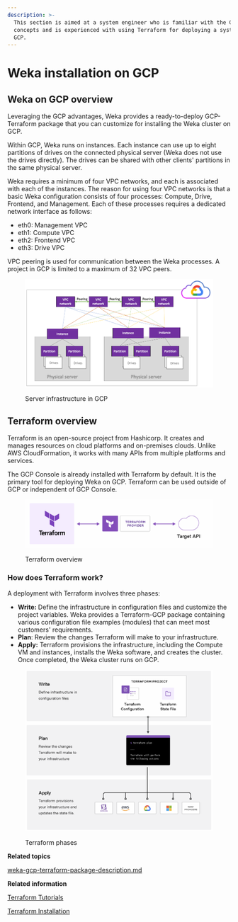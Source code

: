 ```yaml
---
description: >-
  This section is aimed at a system engineer who is familiar with the GCP
  concepts and is experienced with using Terraform for deploying a system on
  GCP.
---
```


# Weka installation on GCP

## Weka on GCP overview

Leveraging the GCP advantages, Weka provides a ready-to-deploy GCP-Terraform package that you can customize for installing the Weka cluster on GCP.&#x20;

Within GCP, Weka runs on instances. Each instance can use up to eight partitions of drives on the connected physical server (Weka does not use the drives directly). The drives can be shared with other clients' partitions in the same physical server.

Weka requires a minimum of four VPC networks, and each is associated with each of the instances. The reason for using four VPC networks is that a basic Weka configuration consists of four processes: Compute, Drive, Frontend, and Management. Each of these processes requires a dedicated network interface as follows:

* eth0: Management VPC
* eth1: Compute VPC
* eth2: Frontend VPC
* eth3: Drive VPC

VPC peering is used for communication between the Weka processes. A project in GCP is limited to a maximum of 32 VPC peers.

<figure><img src="../../.gitbook/assets/GCP_overview.png" alt=""><figcaption><p>Server infrastructure in GCP</p></figcaption></figure>

## Terraform overview

Terraform is an open-source project from Hashicorp. It creates and manages resources on cloud platforms and on-premises clouds. Unlike AWS CloudFormation, it works with many APIs from multiple platforms and services.

The GCP Console is already installed with Terraform by default. It is the primary tool for deploying Weka on GCP. Terraform can be used outside of GCP or independent of GCP Console.

<figure><img src="../../.gitbook/assets/Terraform_overview.png" alt=""><figcaption><p>Terraform overview</p></figcaption></figure>

### How does Terraform work?

A deployment with Terraform involves three phases:

* **Write:** Define the infrastructure in configuration files and customize the project variables. Weka provides a Terraform-GCP package containing various configuration file examples (modules) that can meet most customers' requirements.
* **Plan**: Review the changes Terraform will make to your infrastructure.
* **Apply:** Terraform provisions the infrastructure, including the Compute VM and instances, installs the Weka software, and creates the cluster. Once completed, the Weka cluster runs on GCP.

<figure><img src="../../.gitbook/assets/Terraform_how.png" alt=""><figcaption><p>Terraform phases</p></figcaption></figure>

**Related topics**

[weka-gcp-terraform-package-description.md](weka-gcp-terraform-package-description.md "mention")



**Related information**

[Terraform Tutorials](https://learn.hashicorp.com/terraform?track=gcp)

[Terraform Installation](https://learn.hashicorp.com/tutorials/terraform/install-cli)

